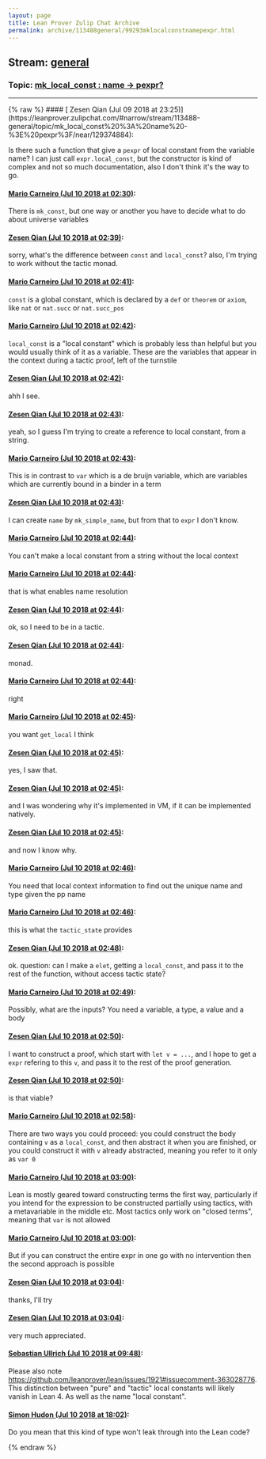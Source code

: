 ```yaml
---
layout: page
title: Lean Prover Zulip Chat Archive 
permalink: archive/113488general/99293mklocalconstnamepexpr.html
---
```


## Stream: [general](https://leanprover-community.github.io/archive/113488general/index.html)
### Topic: [mk_local_const : name -> pexpr?](https://leanprover-community.github.io/archive/113488general/99293mklocalconstnamepexpr.html)

---

<base href="https://leanprover.zulipchat.com">
{% raw %}
#### [ Zesen Qian (Jul 09 2018 at 23:25)](https://leanprover.zulipchat.com/#narrow/stream/113488-general/topic/mk_local_const%20%3A%20name%20-%3E%20pexpr%3F/near/129374884):
<p>Is there such a function that give a <code>pexpr</code> of local constant from the variable name? I can just call <code>expr.local_const</code>, but the constructor is kind of complex and not so much documentation, also I don't think it's the way to go.</p>

#### [ Mario Carneiro (Jul 10 2018 at 02:30)](https://leanprover.zulipchat.com/#narrow/stream/113488-general/topic/mk_local_const%20%3A%20name%20-%3E%20pexpr%3F/near/129382529):
<p>There is <code>mk_const</code>, but one way or another you have to decide what to do about universe variables</p>

#### [ Zesen Qian (Jul 10 2018 at 02:39)](https://leanprover.zulipchat.com/#narrow/stream/113488-general/topic/mk_local_const%20%3A%20name%20-%3E%20pexpr%3F/near/129382778):
<p>sorry, what's the difference between <code>const</code> and <code>local_const</code>? also, I'm trying to work without the tactic monad.</p>

#### [ Mario Carneiro (Jul 10 2018 at 02:41)](https://leanprover.zulipchat.com/#narrow/stream/113488-general/topic/mk_local_const%20%3A%20name%20-%3E%20pexpr%3F/near/129382857):
<p><code>const</code> is a global constant, which is declared by a <code>def</code> or <code>theorem</code> or <code>axiom</code>, like <code>nat</code> or <code>nat.succ</code> or <code>nat.succ_pos</code></p>

#### [ Mario Carneiro (Jul 10 2018 at 02:42)](https://leanprover.zulipchat.com/#narrow/stream/113488-general/topic/mk_local_const%20%3A%20name%20-%3E%20pexpr%3F/near/129382906):
<p><code>local_const</code> is a "local constant" which is probably less than helpful but you would usually think of it as a variable. These are the variables that appear in the context during a tactic proof, left of the turnstile</p>

#### [ Zesen Qian (Jul 10 2018 at 02:42)](https://leanprover.zulipchat.com/#narrow/stream/113488-general/topic/mk_local_const%20%3A%20name%20-%3E%20pexpr%3F/near/129382910):
<p>ahh I see.</p>

#### [ Zesen Qian (Jul 10 2018 at 02:43)](https://leanprover.zulipchat.com/#narrow/stream/113488-general/topic/mk_local_const%20%3A%20name%20-%3E%20pexpr%3F/near/129382918):
<p>yeah, so I guess I'm trying to create a reference to local constant, from a string.</p>

#### [ Mario Carneiro (Jul 10 2018 at 02:43)](https://leanprover.zulipchat.com/#narrow/stream/113488-general/topic/mk_local_const%20%3A%20name%20-%3E%20pexpr%3F/near/129382921):
<p>This is in contrast to <code>var</code> which is a de bruijn variable, which are variables which are currently bound in a binder in a term</p>

#### [ Zesen Qian (Jul 10 2018 at 02:43)](https://leanprover.zulipchat.com/#narrow/stream/113488-general/topic/mk_local_const%20%3A%20name%20-%3E%20pexpr%3F/near/129382928):
<p>I can create <code>name</code> by <code>mk_simple_name</code>, but from that to <code>expr</code> I don't know.</p>

#### [ Mario Carneiro (Jul 10 2018 at 02:44)](https://leanprover.zulipchat.com/#narrow/stream/113488-general/topic/mk_local_const%20%3A%20name%20-%3E%20pexpr%3F/near/129382933):
<p>You can't make a local constant from a string without the local context</p>

#### [ Mario Carneiro (Jul 10 2018 at 02:44)](https://leanprover.zulipchat.com/#narrow/stream/113488-general/topic/mk_local_const%20%3A%20name%20-%3E%20pexpr%3F/near/129382974):
<p>that is what enables name resolution</p>

#### [ Zesen Qian (Jul 10 2018 at 02:44)](https://leanprover.zulipchat.com/#narrow/stream/113488-general/topic/mk_local_const%20%3A%20name%20-%3E%20pexpr%3F/near/129382982):
<p>ok, so I need to be in a tactic.</p>

#### [ Zesen Qian (Jul 10 2018 at 02:44)](https://leanprover.zulipchat.com/#narrow/stream/113488-general/topic/mk_local_const%20%3A%20name%20-%3E%20pexpr%3F/near/129382985):
<p>monad.</p>

#### [ Mario Carneiro (Jul 10 2018 at 02:44)](https://leanprover.zulipchat.com/#narrow/stream/113488-general/topic/mk_local_const%20%3A%20name%20-%3E%20pexpr%3F/near/129382987):
<p>right</p>

#### [ Mario Carneiro (Jul 10 2018 at 02:45)](https://leanprover.zulipchat.com/#narrow/stream/113488-general/topic/mk_local_const%20%3A%20name%20-%3E%20pexpr%3F/near/129382988):
<p>you want <code>get_local</code> I think</p>

#### [ Zesen Qian (Jul 10 2018 at 02:45)](https://leanprover.zulipchat.com/#narrow/stream/113488-general/topic/mk_local_const%20%3A%20name%20-%3E%20pexpr%3F/near/129382994):
<p>yes, I saw that.</p>

#### [ Zesen Qian (Jul 10 2018 at 02:45)](https://leanprover.zulipchat.com/#narrow/stream/113488-general/topic/mk_local_const%20%3A%20name%20-%3E%20pexpr%3F/near/129383000):
<p>and I was wondering why it's implemented in VM, if it can be implemented natively.</p>

#### [ Zesen Qian (Jul 10 2018 at 02:45)](https://leanprover.zulipchat.com/#narrow/stream/113488-general/topic/mk_local_const%20%3A%20name%20-%3E%20pexpr%3F/near/129383002):
<p>and now I know why.</p>

#### [ Mario Carneiro (Jul 10 2018 at 02:46)](https://leanprover.zulipchat.com/#narrow/stream/113488-general/topic/mk_local_const%20%3A%20name%20-%3E%20pexpr%3F/near/129383045):
<p>You need that local context information to find out the unique name and type given the pp name</p>

#### [ Mario Carneiro (Jul 10 2018 at 02:46)](https://leanprover.zulipchat.com/#narrow/stream/113488-general/topic/mk_local_const%20%3A%20name%20-%3E%20pexpr%3F/near/129383047):
<p>this is what the <code>tactic_state</code> provides</p>

#### [ Zesen Qian (Jul 10 2018 at 02:48)](https://leanprover.zulipchat.com/#narrow/stream/113488-general/topic/mk_local_const%20%3A%20name%20-%3E%20pexpr%3F/near/129383108):
<p>ok. question: can I make a <code>elet</code>, getting a <code>local_const</code>, and pass it to the rest of the function, without access tactic state?</p>

#### [ Mario Carneiro (Jul 10 2018 at 02:49)](https://leanprover.zulipchat.com/#narrow/stream/113488-general/topic/mk_local_const%20%3A%20name%20-%3E%20pexpr%3F/near/129383124):
<p>Possibly, what are the inputs? You need a variable, a type, a value and a body</p>

#### [ Zesen Qian (Jul 10 2018 at 02:50)](https://leanprover.zulipchat.com/#narrow/stream/113488-general/topic/mk_local_const%20%3A%20name%20-%3E%20pexpr%3F/near/129383186):
<p>I want to construct a proof, which start with <code>let v = ...</code>, and I hope to get a <code>expr</code> refering to this <code>v</code>, and pass it to the rest of the proof generation.</p>

#### [ Zesen Qian (Jul 10 2018 at 02:50)](https://leanprover.zulipchat.com/#narrow/stream/113488-general/topic/mk_local_const%20%3A%20name%20-%3E%20pexpr%3F/near/129383188):
<p>is that viable?</p>

#### [ Mario Carneiro (Jul 10 2018 at 02:58)](https://leanprover.zulipchat.com/#narrow/stream/113488-general/topic/mk_local_const%20%3A%20name%20-%3E%20pexpr%3F/near/129383422):
<p>There are two ways you could proceed: you could construct the body containing <code>v</code> as a <code>local_const</code>, and then abstract it when you are finished, or you could construct it with <code>v</code> already abstracted, meaning you refer to it only as <code>var 0</code></p>

#### [ Mario Carneiro (Jul 10 2018 at 03:00)](https://leanprover.zulipchat.com/#narrow/stream/113488-general/topic/mk_local_const%20%3A%20name%20-%3E%20pexpr%3F/near/129383496):
<p>Lean is mostly geared toward constructing terms the first way, particularly if you intend for the expression to be constructed partially using tactics, with a metavariable in the middle etc. Most tactics only work on "closed terms", meaning that <code>var</code> is not allowed</p>

#### [ Mario Carneiro (Jul 10 2018 at 03:00)](https://leanprover.zulipchat.com/#narrow/stream/113488-general/topic/mk_local_const%20%3A%20name%20-%3E%20pexpr%3F/near/129383500):
<p>But if you can construct the entire expr in one go with no intervention then the second approach is possible</p>

#### [ Zesen Qian (Jul 10 2018 at 03:04)](https://leanprover.zulipchat.com/#narrow/stream/113488-general/topic/mk_local_const%20%3A%20name%20-%3E%20pexpr%3F/near/129383627):
<p>thanks, I'll try</p>

#### [ Zesen Qian (Jul 10 2018 at 03:04)](https://leanprover.zulipchat.com/#narrow/stream/113488-general/topic/mk_local_const%20%3A%20name%20-%3E%20pexpr%3F/near/129383632):
<p>very much appreciated.</p>

#### [ Sebastian Ullrich (Jul 10 2018 at 09:48)](https://leanprover.zulipchat.com/#narrow/stream/113488-general/topic/mk_local_const%20%3A%20name%20-%3E%20pexpr%3F/near/129397269):
<p>Please also note <a href="https://github.com/leanprover/lean/issues/1921#issuecomment-363028776" target="_blank" title="https://github.com/leanprover/lean/issues/1921#issuecomment-363028776">https://github.com/leanprover/lean/issues/1921#issuecomment-363028776</a>. This distinction between "pure" and "tactic" local constants will likely vanish in Lean 4. As well as the name "local constant".</p>

#### [ Simon Hudon (Jul 10 2018 at 18:02)](https://leanprover.zulipchat.com/#narrow/stream/113488-general/topic/mk_local_const%20%3A%20name%20-%3E%20pexpr%3F/near/129419037):
<p>Do you mean that this kind of type won't leak through into the Lean code?</p>


{% endraw %}
